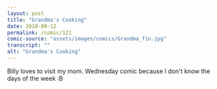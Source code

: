 ```yaml
---
layout: post
title: "Grandma's Cooking"
date: 2018-09-12
permalink: /comic/121
comic-source: "assets/images/comics/Grandma_fin.jpg"
transcript: ""
alt: "Grandma's Cooking"
---
```


Billy loves to visit my mom.   Wednesday comic because I don't know the days of the week :B
